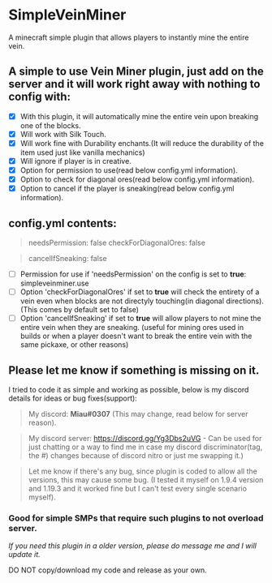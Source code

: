 # SimpleVeinMiner
A minecraft simple plugin that allows players to instantly mine the entire vein.

## A simple to use Vein Miner plugin, just add on the server and it will work right away with nothing to config with:
- [x] With this plugin, it will automatically mine the entire vein upon breaking one of the blocks.
- [x] Will work with Silk Touch.
- [x] Will work fine with Durability enchants.(It will reduce the durability of the item used just like vanilla mechanics)
- [x] Will ignore if player is in creative.
- [x] Option for permission to use(read below config.yml information).
- [x] Option to check for diagonal ores(read below config.yml information).
- [x] Option to cancel if the player is sneaking(read below config.yml information).

## **config.yml** contents:
> needsPermission: false
> checkForDiagonalOres: false

> cancelIfSneaking: false

- [ ] Permission for use if 'needsPermission' on the config is set to **true**: simpleveinminer.use
- [ ] Option 'checkForDiagonalOres' if set to **true** will check the entirety of a vein even when blocks are not directyly touching(in diagonal directions). (This comes by default set to false)
- [ ] Option 'cancelIfSneaking' if set to **true** will allow players to not mine the entire vein when they are sneaking. (useful for mining ores used in builds or when a player doesn't want to break the entire vein with the same pickaxe, or other reasons)

## Please let me know if something is missing on it.
I tried to code it as simple and working as possible, below is my discord details for ideas or bug fixes(support):
> My discord: **Miau#0307** (This may change, read below for server reason).

> My discord server: https://discord.gg/Yg3Dbs2uVG - Can be used for just chatting or a way to find me in case my discord discriminator(tag, the #) changes because of discord nitro or just me swapping it.)

> Let me know if there's any bug, since plugin is coded to allow all the versions, this may cause some bug. (I tested it myself on 1.9.4 version and 1.19.3 and it worked fine but I can't test every single scenario myself).

### Good for simple SMPs that require such plugins to not overload server.
*If you need this plugin in a older version, please do message me and I will update it.*

DO NOT copy/download my code and release as your own.
